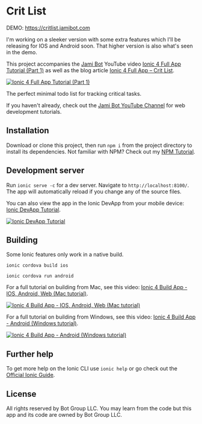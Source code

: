 # Crit List

DEMO: https://critlist.jamibot.com

I'm working on a sleeker version with some extra features which I'll be releasing for IOS and Android soon. That higher version is also what's seen in the demo.

This project accompanies the [Jami Bot](https://jamibot.com) YouTube video [Ionic 4 Full App Tutorial (Part 1)](https://youtu.be/fiRmjngNALA) as well as the blog article [Ionic 4 Full App – Crit List](https://blog.jamibot.com/ionic-4-full-app-crit-list).

[![Ionic 4 Full App Tutorial (Part 1)](https://img.youtube.com/vi/fiRmjngNALA/maxresdefault.jpg)](https://youtu.be/fiRmjngNALA)

The perfect minimal todo list for tracking critical tasks.

If you haven't already, check out the [Jami Bot YouTube Channel](https://youtube.com/c/JamiBot) for web development tutorials.

## Installation

Download or clone this project, then run `npm i` from the project directory to install its dependencies. Not familiar with NPM? Check out my [NPM Tutorial](https://www.youtube.com/watch?v=mzs-N5hXGuQ).

## Development server

Run `ionic serve -c` for a dev server. Navigate to `http://localhost:8100/`. The app will automatically reload if you change any of the source files.

You can also view the app in the Ionic DevApp from your mobile device: [Ionic DevApp Tutorial](https://www.youtube.com/watch?v=SAR-7eggWMs).

[![Ionic DevApp Tutorial](https://img.youtube.com/vi/SAR-7eggWMs/maxresdefault.jpg)](https://youtu.be/SAR-7eggWMs)

## Building

Some Ionic features only work in a native build.

`ionic cordova build ios`

`ionic cordova run android`

For a full tutorial on building from Mac, see this video: [Ionic 4 Build App - IOS, Android, Web (Mac tutorial)](https://www.youtube.com/watch?v=B_seja5eHt8).

[![Ionic 4 Build App - IOS, Android, Web (Mac tutorial)](https://img.youtube.com/vi/B_seja5eHt8/maxresdefault.jpg)](https://youtu.be/c3CrC9lL53k)

For a full tutorial on building from Windows, see this video: [Ionic 4 Build App - Android (Windows tutorial)](https://www.youtube.com/watch?v=c7HmwiTtYPE).

[![Ionic 4 Build App - Android (Windows tutorial)](https://img.youtube.com/vi/c7HmwiTtYPE/maxresdefault.jpg)](https://youtu.be/c3CrC9lL53k)

## Further help

To get more help on the Ionic CLI use `ionic help` or go check out the [Official Ionic Guide](https://ionicframework.com/docs/building/starting).

## License

All rights reserved by Bot Group LLC. You may learn from the code but this app and its code are owned by Bot Group LLC.
